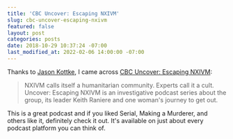 ```yaml
---
title: 'CBC Uncover: Escaping NXIVM'
slug: cbc-uncover-escaping-nxivm
featured: false
layout: post
categories: posts
date: 2018-10-29 10:37:24 -07:00
last_modified_at: 2022-02-06 14:00:00 -07:00
---
```


Thanks to [Jason Kottke](https://kottke.org/18/10/quick-podcast-recommendations), I came across [CBC Uncover: Escaping NXIVM](https://www.cbc.ca/radio/podcasts/current-affairs-information/uncover/):

> NXIVM calls itself a humanitarian community. Experts call it a cult. Uncover: Escaping NXIVM is an investigative podcast series about the group, its leader Keith Raniere and one woman's journey to get out.

This is a great podcast and if you liked Serial, Making a Murderer, and others like it, definitely check it out. It's available on just about every podcast platform you can think of.

